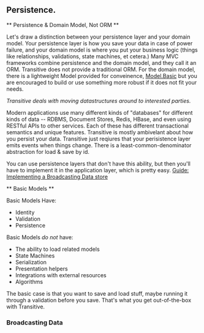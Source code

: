 ## Persistence.

** Persistence & Domain Model, Not ORM **

Let's draw a distinction between your persistence layer and your domain model.  Your persistence layer is how you save your data in case of power failure, and your domain model is where you put your business logic (things like relationships, validations, state machines, et cetera.)  Many MVC frameworks combine persistence and the domain model, and they call it an ORM.  Transitive does not provide a traditional ORM.  For the domain model, there is a lightweight Model provided for conveinence, [Model.Basic](models.html#basic) but you are encouraged to build or use something more robust if it does not fit your needs.

*Transitive deals with moving datastructures around to interested parties.*

Modern applications use many different kinds of "databases" for different kinds of data -- RDBMS, Document Stores, Redis, HBase, and even using RESTful APIs to other services.  Each of these has different transactional semantics and unique features.  Transitive is mostly ambivelant about how you persist your data.  Transitive just reqiures that your perisistence layer emits events when things change. There is a least-common-denominator abstraction for load & save by id.  

You can use persistence layers that don't have this ability, but then you'll have to implement it in the application layer, which is pretty easy. [Guide: Implementing a Broadcasting Data store]() 

** Basic Models **

Basic Models Have:

  * Identity
  * Validation
  * Persistence

Basic Models *do not* have:

  * The ability to load related models
  * State Machines
  * Serialization
  * Presentation helpers
  * Integrations with external resources
  * Algorithms

The basic case is that you want to save and load stuff, maybe running it through a validation before you save.  That's what you get out-of-the-box with Transitive.   

### Broadcasting Data



